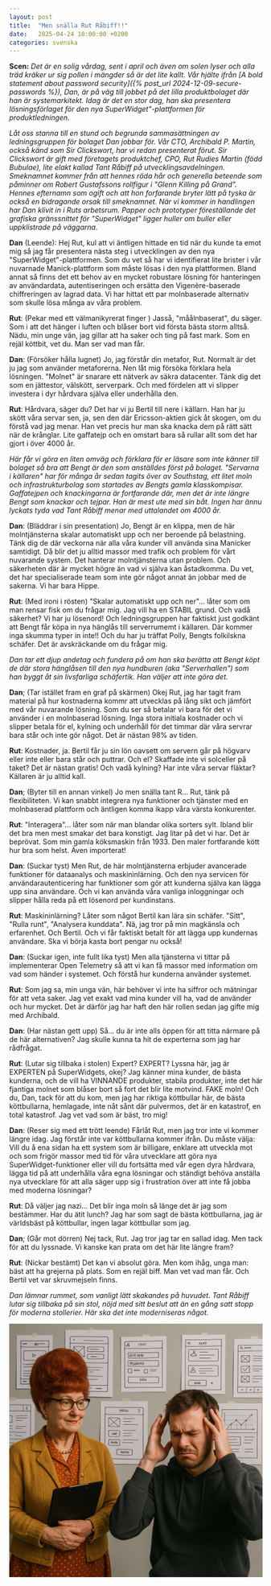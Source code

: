 ```yaml
---
layout: post
title:  "Men snälla Rut Råbiff!!"
date:   2025-04-24 10:00:00 +0200
categories: svenska 
---
```


__Scen:__
<i>
Det är en solig vårdag, sent i april och även om solen lyser och alla träd kräker ur sig pollen i mängder så är det lite kallt. Vår hjälte ifrån [A bold statement about password security]({% post_url 2024-12-09-secure-passwords %}), Dan, är på väg till jobbet på det lilla produktbolaget där han är systemarkitekt. Idag är det en stor dag, han ska presentera lösningsförlaget för den nya SuperWidget"-plattformen för produktledningen.
</i>

<i>
Låt oss stanna till en stund och begrunda sammasättningen av ledningsgruppen för bolaget Dan jobbar för. Vår CTO, Archibald P. Martin, också känd som Sir Clickswort, har vi redan presenterat förut. Sir Clickswort är gift med företagets produktchef, CPO, Rut Rudies Martin (född Bubulae), lite elakt kallad Tant Råbiff på utvecklingsavdelningen.
Smeknamnet kommer från att hennes röda hår och generella beteende som påminner om Robert Gustafssons rollfigur i "Glenn Killing på Grand". Hennes efternamn som ogift och att hon forfarande bryter lätt på tyska är också en bidragande orsak till smeknamnet.
</i>

<i>
När vi kommer in handlingen har Dan klivit in i Ruts arbetsrum. Papper och prototyper föreställande det grafiska gränssnittet för "SuperWidget" ligger huller om buller eller uppklistrade på väggarna.
</i>

__Dan__ (Leende): Hej Rut, kul att vi äntligen hittade en tid när du kunde ta emot mig så jag får presentera nästa steg i utvecklingen av den nya "SuperWidget"-plattformen. Som du vet så har vi identifierat lite brister i vår nuvarnade Manick-plattform som måste lösas i den nya plattformen. Bland annat så finns det ett behov av en mycket robustare lösning för hanteringen av användardata, autentiseringen och ersätta den Vigenère-baserade chiffreringen av lagrad data. Vi har hittat ett par molnbaserade alternativ som skulle lösa många av våra problem.

__Rut__: (Pekar med ett välmanikyrerat finger ) Jasså, "måålnbaserat", du säger. Som i att det hänger i luften och blåser bort vid första bästa storm alltså. Nädu, min unge vän, jag gillar att ha saker och ting på fast mark. Som en rejäl köttbit, vet du. Man ser vad man får.

__Dan__: (Försöker hålla lugnet) Jo, jag förstår din metafor, Rut. Normalt är det ju jag som använder metaforerna. Nen låt mig försöka förklara hela lösningen. "Molnet" är snarare ett nätverk av säkra datacenter. Tänk dig det som en jättestor, välskött, serverpark. Och med fördelen att vi slipper investera i dyr hårdvara själva eller underhålla den.

__Rut__: Hårdvara, säger du? Det har vi ju Bertil till nere i källarn. Han har ju skött våra servar sen, ja, sen den där Ericsson-aktien gick åt skogen, om du förstå vad jag menar. Han vet precis hur man ska knacka dem på rätt sätt när de krånglar. Lite gaffatejp och en omstart bara så rullar allt som det har gjort i över 4000 år.

<i>
Här får vi göra en liten omväg och förklara för er läsare som inte känner till bolaget så bra att Bengt är den som anställdes först på bolaget. "Servarna i källaren" har för många år sedan tagits över av Southstag, ett litet moln och infrastrukturbolag som startades av Bengts gamla klasskompisar. Gaffatejpen och knackingarna är fortfarande där, men det är inte längre Bengt som knackar och tejpar. Han är mest ute med sin båt. Ingen har ännu lyckats tyda vad Tant Råbiff menar med uttalandet om 4000 år.
</i>

__Dan__: (Bläddrar i sin presentation) Jo, Bengt är en klippa, men de här molntjänsterna skalar automatiskt upp och ner beroende på belastning. Tänk dig de där veckorna när alla våra kunder vill använda sina Manicker samtidigt. Då blir det ju alltid massor med trafik och problem för vårt nuvarande system. Det hanterar molntjänsterna utan problem. Och säkerheten där är mycket högre än vad vi själva kan åstadkomma. Du vet, det har specialiserade team som inte gör något annat än jobbar med de sakerna. Vi har bara Hippe.

__Rut__: (Med ironi i rösten) "Skalar automatiskt upp och ner"... låter som om man rensar fisk om du frågar mig. Jag vill ha en STABIL grund. Och vadå säkerhet? Vi har ju lösenord! Och ledningsgruppen har faktiskt just godkänt att Bengt får köpa in nya hänglås till serverrumemt i källaren. Där kommer inga skumma typer in inte!! Och du har ju träffat Polly, Bengts folkilskna schäfer. Det är avskräckande om du frågar mig.

<i>
Dan tar ett djup andetag och fundera på om han ska berätta att Bengt köpt de där stora hänglåsen till den nya hundburen (aka "Serverhallen") som han byggt åt sin livsfarliga schäfertik. Han väljer att inte göra det.
</i>

__Dan__; (Tar istället fram en graf på skärmen) Okej Rut, jag har tagit fram material på hur kostnaderna kommr att utvecklas på lång sikt och jämfört med vår nuvarande lösning. Som du ser så betalar vi bara för det vi använder i en molnbaserad lösning. Inga stora initiala kostnader och vi slipper betala för el, kylning och underhåll för det timmar där våra servrar bara står och inte gör något. Det är nästan 98% av tiden.

__Rut__: Kostnader, ja. Bertil får ju sin lön oavsett om servern går på högvarv eller inte eller bara står och puttrar. Och el? Skaffade inte vi solceller på taket? Det är nästan gratis! Och vadå kylning? Har inte våra servar fläktar? Källaren är ju alltid kall.

__Dan__; (Byter till en annan vinkel) Jo men snälla tant R... Rut, tänk på flexibiliteten. Vi kan snabbt integrera nya funktioner och tjänster med en molnbaserad plattform och äntligen komma ikapp våra värsta konkurenter.

__Rut__: "Interagera"... låter som när man blandar olika sorters sylt. Ibland blir det bra men mest smakar det bara konstigt. Jag litar på det vi har. Det är beprövat. Som min gamla köksmaskin från 1933. Den maler fortfarande kött hur bra som helst. Även importerat!

__Dan__: (Suckar tyst) Men Rut, de här molntjänsterna erbjuder avancerade funktioner för dataanalys och maskininlärning. Och den nya servicen för användarautenticering har funktioner som gör att kunderna själva kan lägga upp sina användare. Och vi kan använda våra vanliga inloggningar och slipper hålla reda på ett lösenord per kundinstans.

__Rut__: Maskininlärning? Låter som något Bertil kan lära sin schäfer. "Sitt", "Rulla runt", "Analysera kunddata". Nä, jag tror på min magkänsla och erfarenhet. Och Bertil. Och vi får faktiskt betalt för att lägga upp kundernas användare. Ska vi börja kasta bort pengar nu också! 

__Dan__: (Suckar igen, inte fullt lika tyst) Men alla tjänsterna vi tittar på implementerar Open Telemetry så att vi kan få massor med information om vad som händer i systemet. Och förstå hur kunderna använder systemet.

__Rut__: Som jag sa, min unga vän, här behöver vi inte ha siffror och mätningar för att veta saker. Jag vet exakt vad mina kunder vill ha, vad de använder och hur mycket. Det är därför jag har haft den här rollen sedan jag gifte mig med Archibald.

__Dan__: (Har nästan gett upp) Så... du är inte alls öppen för att titta närmare på de här alternativen? Jag skulle kunna ta hit de experterna som jag har rådfrågat.

__Rut__: (Lutar sig tillbaka i stolen) Expert? EXPERT? Lyssna här, jag är EXPERTEN på SuperWidgets, okej? Jag känner mina kunder, de bästa kunderna, och de vill ha VINNANDE produkter, stabila produkter, inte det här fjantiga molnet som blåser bort så fort det blir lite motvind. FAKE moln! Och du, Dan, tack för att du kom, men jag har riktiga köttbullar här, de bästa köttbullarna, hemlagade, inte nåt sånt där pulvermos, det är en katastrof, en total katastrof. Jag vet vad som är bäst, tro mig!

__Dan__: (Reser sig med ett trött leende) Fårlåt Rut, men jag tror inte vi kommer längre idag. Jag förstår inte var köttbullarna kommer ifrån. Du måste välja: Vill du å ena sidan ha ett system som är billigare, enklare att utveckla mot och som frigör massor med tid för våra utvecklare att göra nya SuperWidget-funktioner eller vill du fortsätta med vår egen dyra hårdvara, lägga tid på att underhålla våra egna lösningar och ständigt behöva anställa nya utvecklare för att alla säger upp sig i frustration över att inte få jobba med moderna lösningar?

__Rut__: Då väljer jag nazi... Det blir inga moln så länge det är jag som bestämmer. Har du ätit lunch? Jag har som sagt de bästa köttbullarna, jag är världsbäst på köttbullar, ingen lagar köttbullar som jag.

__Dan__; (Går mot dörren) Nej tack, Rut. Jag tror jag tar en sallad idag. Men tack för att du lyssnade. Vi kanske kan prata om det här lite längre fram?

__Rut__: (Nickar bestämt) Det kan vi absolut göra. Men kom ihåg, unga man: bäst att ha grejerna på plats. Som en rejäl biff. Man vet vad man får. Och Bertil vet var skruvmejseln finns.

<i>
Dan lämnar rummet, som vanligt lätt skakandes på huvudet. Tant Råbiff lutar sig tillbaka på sin stol, nöjd med sitt beslut att än en gång satt stopp för moderna stollerier. Här ska det inte moderniseras något.
</i>


![Rut Rudis Martin](/images/posts/rut.r.martin.png)